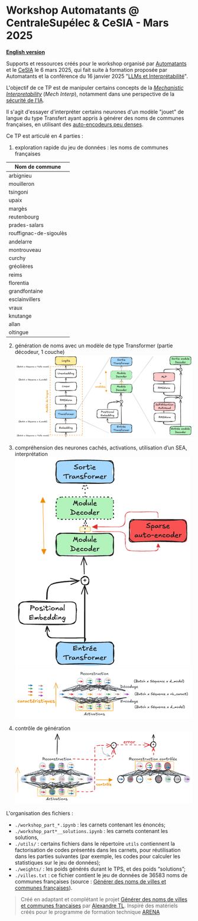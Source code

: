 # Workshop Automatants @ CentraleSupélec & CeSIA - Mars 2025

**[English version](https://github.com/nicolasguillard/workshop_cs_202503/blob/main/README_EN.md)**

Supports et ressources créés pour le workshop organisé par [Automatants](https://automatants.cs-campus.fr/) et le [CeSIA](https://www.securite-ia.fr/) le 6 mars 2025, qui fait suite à formation proposée par Automatants et la conférence du 16 janvier 2025 "[LLMs et Interprétabilité](https://lu.ma/rkkiifsz?tk=QVb9uc)".

L'objectif de ce TP est de manipuler certains concepts de la *[Mechanistic](https://www.neelnanda.io/mechanistic-interpretability/glossary) [Interpretability](https://arxiv.org/abs/2404.14082)* (*Mech Interp*), notamment dans une perspective de la [sécurité de l'IA](https://ai-safety-atlas.com/chapters/09/).

Il s'agit d'essayer d'interpréter certains neurones d'un modèle "jouet" de langue du type Transfert ayant appris à générer des noms de communes françaises, en utilisant des [auto-encodeurs peu denses](https://transformer-circuits.pub/2023/monosemantic-features/index.html).

Ce TP est articulé en 4 parties :

1. exploration rapide du jeu de données : les noms de communes françaises

| Nom de commune |
|---------|
| arbignieu	|
| mouilleron	|
| tsingoni	|
| upaix	|
| margès	|
| reutenbourg	|
| prades-salars	|
| rouffignac-de-sigoulès	|
| andelarre	|
| montrouveau	|
| curchy	|
| gréolières	|
| reims	|
| florentia	|
| grandfontaine	|
| esclainvillers	|
| vraux	|
| knutange	|
| allan	|
| oltingue	|

2. génération de noms avec un modèle de type Transformer (partie décodeur, 1 couche)
![schéma du modèle de langue](https://github.com/nicolasguillard/workshop_cs_202503/blob/main/images/language_model_details.png)

3. compréhension des neurones cachés, activations, utilisation d’un SEA, interprétation
![schéma d'utilsation d'un SAE](https://github.com/nicolasguillard/workshop_cs_202503/blob/main/images/sae_with_model.png)
![schéma du SAE dans le contexte de la Mech Interp](https://github.com/nicolasguillard/workshop_cs_202503/blob/main/images/sae.png)

4. contrôle de génération
![schéma du contrôle de génération](https://github.com/nicolasguillard/workshop_cs_202503/blob/main/images/steering.png)


L'organisation des fichiers :

- `./workshop_part_*.ipynb` : les carnets contenant les énoncés;
- `./workshop_part*__solutions.ipynb` : les carnets contenant les solutions,
- `./utils/` : certains fichiers dans le répertoire `utils` contiennent la factorisation de codes présentés dans les carnets, pour réutilisation dans les parties suivantes (par exemple, les codes pour calculer les statistiques sur le jeu de données);
- `./weights/` : les poids générés durant le TPS, et des poids “solutions”;
- `./villes.txt` : ce fichier contient le jeu de données de 36583 noms de communes françaises (source : [Générer des noms de villes et communes françaises](https://github.com/alxndrTL/villes)).


> Créé en adaptant et complétant le projet [Générer des noms de villes et communes françaises](https://github.com/alxndrTL/villes) par [Alexandre TL](https://www.youtube.com/@alexandretl).
> Inspiré des matériels créés pour le programme de formation technique [ARENA](https://github.com/callummcdougall/ARENA_3.0)

